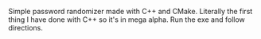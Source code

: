 Simple password randomizer made with C++ and CMake. Literally the first thing I have done with C++ so it's in mega alpha. Run the exe and follow directions.
